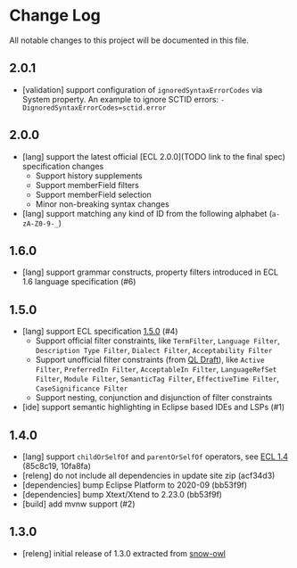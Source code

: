 # Change Log
All notable changes to this project will be documented in this file.

## 2.0.1

- [validation] support configuration of `ignoredSyntaxErrorCodes` via System property. An example to ignore SCTID errors: `-DignoredSyntaxErrorCodes=sctid.error`

## 2.0.0

- [lang] support the latest official [ECL 2.0.0](TODO link to the final spec) specification changes
  * Support history supplements
  * Support memberField filters
  * Support memberField selection
  * Minor non-breaking syntax changes
- [lang] support matching any kind of ID from the following alphabet (`a-zA-Z0-9-_`)

## 1.6.0

- [lang] support grammar constructs, property filters introduced in ECL 1.6 language specification (#6)

## 1.5.0
- [lang] support ECL specification [1.5.0](https://confluence.ihtsdotools.org/download/attachments/33493263/doc_ExpressionConstraintLanguage_v1.5-en-US_INT_20210215.pdf?api=v2) (#4)
  * Support official filter constraints, like `TermFilter`, `Language Filter`, `Description Type Filter`, `Dialect Filter`, `Acceptability Filter`
  * Support unofficial filter constraints (from [QL Draft](https://github.com/b2ihealthcare/snomed-ql)), like `Active Filter`, `PreferredIn Filter`, `AcceptableIn Filter`, `LanguageRefSet Filter`, `Module Filter`, `SemanticTag Filter`, `EffectiveTime Filter`, `CaseSignificance Filter`
  * Support nesting, conjunction and disjunction of filter constraints
- [ide] support semantic highlighting in Eclipse based IDEs and LSPs (#1)

## 1.4.0
- [lang] support `childOrSelfOf` and `parentOrSelfOf` operators, see [ECL 1.4](https://confluence.ihtsdotools.org/display/DOCECL/6.1+Simple+Expression+Constraints) (85c8c19, 10fa8fa)
- [releng] do not include all dependencies in update site zip (acf34d3)
- [dependencies] bump Eclipse Platform to 2020-09 (bb53f9f)
- [dependencies] bump Xtext/Xtend to 2.23.0 (bb53f9f)
- [build] add mvnw support (#2)

## 1.3.0
- [releng] initial release of 1.3.0 extracted from [snow-owl](https://github.com/b2ihealthcare/snow-owl)